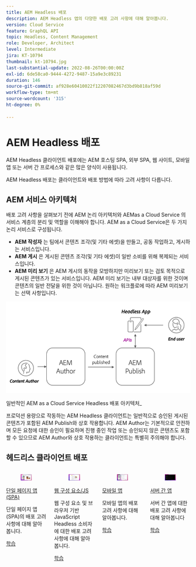 ```yaml
---
title: AEM Headless 배포
description: AEM Headless 앱의 다양한 배포 고려 사항에 대해 알아봅니다.
version: Cloud Service
feature: GraphQL API
topic: Headless, Content Management
role: Developer, Architect
level: Intermediate
jira: KT-10794
thumbnail: kt-10794.jpg
last-substantial-update: 2022-08-26T00:00:00Z
exl-id: 6de58ca0-9444-4272-9487-15a9e3c89231
duration: 146
source-git-commit: af928e60410022f12207082467d3bd9b818af59d
workflow-type: tm+mt
source-wordcount: '315'
ht-degree: 0%

---
```


# AEM Headless 배포

AEM Headless 클라이언트 배포에는 AEM 호스팅 SPA, 외부 SPA, 웹 사이트, 모바일 앱 또는 서버 간 프로세스와 같은 많은 양식이 사용됩니다.

AEM Headless 배포는 클라이언트와 배포 방법에 따라 고려 사항이 다릅니다.

## AEM 서비스 아키텍처

배포 고려 사항을 살펴보기 전에 AEM 논리 아키텍처와 AEMas a Cloud Service 의 서비스 계층의 분리 및 역할을 이해해야 합니다. AEM as a Cloud Service은 두 가지 논리 서비스로 구성됩니다.

+ __AEM 작성자__ 는 팀에서 콘텐츠 조각(및 기타 에셋)을 만들고, 공동 작업하고, 게시하는 서비스입니다.
+ __AEM 게시__ 은 게시된 콘텐츠 조각(및 기타 에셋)이 일반 소비를 위해 복제되는 서비스입니다.
+ __AEM 미리 보기__ 은 AEM 게시의 동작을 모방하지만 미리보기 또는 검토 목적으로 게시된 콘텐츠가 있는 서비스입니다. AEM 미리 보기는 내부 대상자를 위한 것이며 콘텐츠의 일반 전달을 위한 것이 아닙니다. 원하는 워크플로에 따라 AEM 미리보기 는 선택 사항입니다.

![AEM 서비스 아키텍처](./assets/overview/aem-service-architecture.png)

일반적인 AEM as a Cloud Service Headless 배포 아키텍처_

프로덕션 용량으로 작동하는 AEM Headless 클라이언트는 일반적으로 승인된 게시된 콘텐츠가 포함된 AEM Publish와 상호 작용합니다. AEM Author는 기본적으로 안전하며 모든 요청에 대한 승인이 필요하며 진행 중인 작업 또는 승인되지 않은 콘텐츠도 포함할 수 있으므로 AEM Author와 상호 작용하는 클라이언트는 특별히 주의해야 합니다.

## 헤드리스 클라이언트 배포

<div class="columns is-multiline">
    <!-- Single-page App (SPA) -->
    <div class="column is-half-tablet is-half-desktop is-one-third-widescreen" aria-label="Single-page App (SPA)" tabindex="0">
       <div class="card">
           <div class="card-image">
               <figure class="image is-16by9">
                   <a href="./spa.md" title="단일 페이지 앱(SPA)" tabindex="-1">
                       <img class="is-bordered-r-small" src="./assets/spa/spa-card.png" alt="단일 페이지 앱(SPA)">
                   </a>
               </figure>
           </div>
           <div class="card-content is-padded-small">
               <div class="content">
                   <p class="headline is-size-6 has-text-weight-bold"><a href="./spa.md" title="단일 페이지 앱(SPA)">단일 페이지 앱(SPA)</a></p>
                   <p class="is-size-6">단일 페이지 앱(SPA)의 배포 고려 사항에 대해 알아봅니다.</p>
                   <a href="./spa.md" class="spectrum-Button spectrum-Button--outline spectrum-Button--primary spectrum-Button--sizeM">
                       <span class="spectrum-Button-label has-no-wrap has-text-weight-bold">학습</span>
                   </a>
               </div>
           </div>
       </div>
    </div>
<!-- Web component/JS -->
<div class="column is-half-tablet is-half-desktop is-one-third-widescreen" aria-label="Web component/JS" tabindex="0">
   <div class="card">
       <div class="card-image">
           <figure class="image is-16by9">
               <a href="./web-component.md" title="웹 구성 요소/JS" tabindex="-1">
                   <img class="is-bordered-r-small" src="./assets/web-component/web-component-card.png" alt="웹 구성 요소/JS">
               </a>
           </figure>
       </div>
       <div class="card-content is-padded-small">
           <div class="content">
               <p class="headline is-size-6 has-text-weight-bold"><a href="./web-component.md" title="웹 구성 요소/JS">웹 구성 요소/JS</a></p>
               <p class="is-size-6">웹 구성 요소 및 브라우저 기반 JavaScript Headless 소비자에 대한 배포 고려 사항에 대해 알아봅니다.</p>
               <a href="./web-component.md" class="spectrum-Button spectrum-Button--outline spectrum-Button--primary spectrum-Button--sizeM">
                   <span class="spectrum-Button-label has-no-wrap has-text-weight-bold">학습</span>
               </a>
           </div>
       </div>
   </div>
</div>
<!-- Mobile apps -->
<div class="column is-half-tablet is-half-desktop is-one-third-widescreen" aria-label="Mobile apps" tabindex="0">
   <div class="card">
       <div class="card-image">
           <figure class="image is-16by9">
               <a href="./mobile.md" title="모바일 앱" tabindex="-1">
                   <img class="is-bordered-r-small" src="./assets/mobile/mobile-card.png" alt="모바일 앱">
               </a>
           </figure>
       </div>
       <div class="card-content is-padded-small">
           <div class="content">
               <p class="headline is-size-6 has-text-weight-bold"><a href="./mobile.md" title="모바일 앱">모바일 앱</a></p>
               <p class="is-size-6">모바일 앱의 배포 고려 사항에 대해 알아봅니다.</p>
               <a href="./mobile.md" class="spectrum-Button spectrum-Button--outline spectrum-Button--primary spectrum-Button--sizeM">
                   <span class="spectrum-Button-label has-no-wrap has-text-weight-bold">학습</span>
               </a>
           </div>
       </div>
   </div>
</div>
<!-- Server-to-server apps -->
<div class="column is-half-tablet is-half-desktop is-one-third-widescreen" aria-label="Server-to-server apps" tabindex="0">
   <div class="card">
       <div class="card-image">
           <figure class="image is-16by9">
               <a href="./server-to-server.md" title="서버 간 앱" tabindex="-1">
                   <img class="is-bordered-r-small" src="./assets/server-to-server/server-to-server-card.png" alt="서버 간 앱">
               </a>
           </figure>
       </div>
       <div class="card-content is-padded-small">
           <div class="content">
               <p class="headline is-size-6 has-text-weight-bold"><a href="./server-to-server.md" title="서버 간 앱">서버 간 앱</a></p>
               <p class="is-size-6">서버 간 앱에 대한 배포 고려 사항에 대해 알아봅니다</p>
               <a href="./server-to-server.md" class="spectrum-Button spectrum-Button--outline spectrum-Button--primary spectrum-Button--sizeM">
                   <span class="spectrum-Button-label has-no-wrap has-text-weight-bold">학습</span>
               </a>
           </div>
       </div>
   </div>
</div>
</div>
